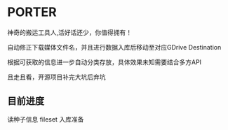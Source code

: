 # PORTER

神奇的搬运工具人,活好话还少，你值得拥有！

自动修正下载媒体文件名，并且进行数据入库后移动至对应GDrive Destination

根据可获取的信息进一步自动分类存放，具体效果未知需要结合多方API

且走且看，开源项目补完大坑后弃坑

## 目前进度

读种子信息 fileset 入库准备
